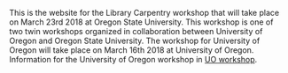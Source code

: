 This is the website for the Library Carpentry workshop that will take place on March 23rd 2018 at Oregon State University. This workshop is one of two twin workshops organized in collaboration between University of Oregon and Oregon State University. The workshop for University of Oregon will take place on March 16th 2018 at University of Oregon. Information for the University of Oregon workshop in [UO workshop][UO workshop].

[UO workshop]: https://researchguides.uoregon.edu/library-carpentry

